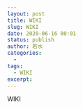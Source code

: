 ```yaml
---
layout: post
title: WIKI
slug: WIKI
date: 2020-06-16 00:01
status: publish
author: 若水
categories: 
  - 
tags: 
  - WIKI
excerpt: 
---
```


WIKI

